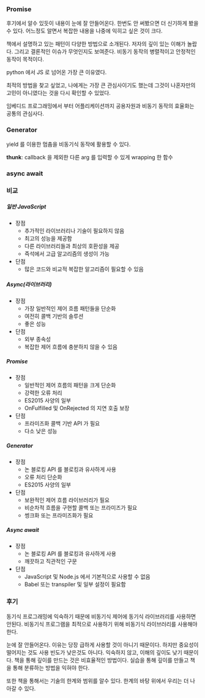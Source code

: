 ### Promise
후기에서 알수 있듯이 내용이 눈에 잘 안들어온다. 한번도 안 써봤으면 더 신기하게 봤을 수 있다. 어느정도 알면서 복잡한 내용을 나중에 익히고 싶은 것이 크다.

책에서 설명하고 있는 패턴이 다양한 방법으로 소개된다. 저자의 깊이 있는 이해가 놀랍다. 그리고 결론적인 이슈가 무엇인지도 보여준다. 비동기 동작의 병렬적이고 안정적인 동작이 목적이다.

python 에서 JS 로 넘어온 가장 큰 이유였다.

최적의 방법을 찾고 싶었고, 나에게는 가장 큰 관심사이기도 했는데 그것이 나혼자만의 고민이 아니였다는 것을 다시 확인할 수 있었다.

임베디드 프로그래밍에서 부터 어플리케이션까지 공용자원과 비동기 동작의 효율화는 공통의 관심사다.

### Generator
yield 를 이용한 멈춤을 비동기식 동작에 활용할 수 있다.

**thunk**: callback 을 제외한 다른 arg 를 입력할 수 있게 wrapping 한 함수

### async await

### 비교
##### 일반 JavaScript
* 장점
  * 추가적인 라이브러리나 기술이 필요하지 않음
  * 최고의 성능을 제공함
  * 다른 라이브러리들과 최상의 호환성을 제공
  * 즉석에서 고급 알고리즘의 생성이 가능
* 단점
  * 많은 코드와 비교적 복잡한 알고리즘이 필요할 수 있음
##### Async(라이브러리)
* 장점
  * 가장 일반적인 제어 흐름 패턴들을 단순화
  * 여전히 콜백 기반의 솔루션
  * 좋은 성능
* 단점
  * 외부 종속성
  * 복잡한 제어 흐름에 충분하지 않을 수 있음
##### Promise
* 장점
  * 일반적인 제어 흐름의 패턴을 크게 단순화
  * 강력한 오류 처리
  * ES2015 사양의 일부
  * OnFulfilled 및 OnRejected 의 지연 호출 보장
* 단점
  * 프라미즈화 콜백 기반 API 가 필요
  * 다소 낮은 성능
##### Generator
* 장점
  * 논 블로킹 API 를 블로킹과 유사하게 사용
  * 오류 처리 단순화
  * ES2015 사양의 일부
* 단점
  * 보완적인 제어 흐름 라이브러리가 필요
  * 비순차적 흐름을 구현할 콜백 또는 프라미즈가 필요
  * 썽크화 또는 프라미즈화가 필요
##### Async await
* 장점
  * 논 블로킹 API 를 블로킹과 유사하게 사용
  * 깨끗하고 직관적인 구문
* 단점
  * JavaScript 및 Node.js 에서 기본적으로 사용할 수 없음
  * Babel 또는 transpiler 및 일부 설정이 필요함

### 후기
동기식 프로그래밍에 익숙하기 때문에 비동기식 제어에 동기식 라이브러리를 사용하면 안된다.
비동기식 프로그램을 최적으로 사용하기 위해 비동기식 라이브러리를 사용해야 한다.

눈에 잘 안들어온다. 이유는 당장 급하게 사용할 것이 아니기 때문이다. 하지만 중요성이 떨어지는 것도 사용 빈도가 낮은것도 아니다.
익숙하지 않고, 이해의 깊이도 낮기 때문이다. 책을 통해 깊이를 만드는 것은 비효율적인 방법이다.
실습을 통해 깊이를 만들고 책을 통해 분류하는 방법을 익혀야 한다.

또한 책을 통해서는 기술의 한계와 범위를 알수 있다. 한계의 바탕 위에서 우리는 더 나아갈 수 있다.
